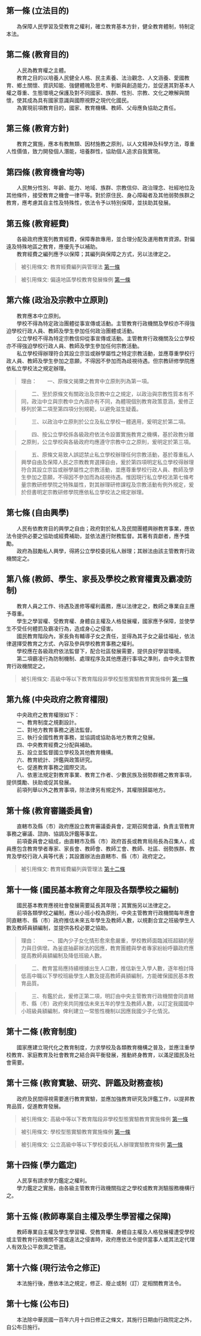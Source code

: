 第一條 (立法目的)
-----------------
　　為保障人民學習及受教育之權利，確立教育基本方針，健全教育體制，特制定本法。  


第二條 (教育目的)
-----------------
　　人民為教育權之主體。  
　　教育之目的以培養人民健全人格、民主素養、法治觀念、人文涵養、愛國教育、鄉土關懷、資訊知能、強健體魄及思考、判斷與創造能力，並促進其對基本人權之尊重、生態環境之保護及對不同國家、族群、性別、宗教、文化之瞭解與關懷，使其成為具有國家意識與國際視野之現代化國民。  
　　為實現前項教育目的，國家、教育機構、教師、父母應負協助之責任。  


第三條 (教育方針)
-----------------
　　教育之實施，應本有教無類、因材施教之原則，以人文精神及科學方法，尊重人性價值，致力開發個人潛能，培養群性，協助個人追求自我實現。  


第四條 (教育機會均等)
---------------------
　　人民無分性別、年齡、能力、地域、族群、宗教信仰、政治理念、社經地位及其他條件，接受教育之機會一律平等。對於原住民、身心障礙者及其他弱勢族群之教育，應考慮其自主性及特殊性，依法令予以特別保障，並扶助其發展。  


第五條 (教育經費)
-----------------
　　各級政府應寬列教育經費，保障專款專用，並合理分配及運用教育資源。對偏遠及特殊地區之教育，應優先予以補助。  
　　教育經費之編列應予以保障；其編列與保障之方式，另以法律定之。  
> 被引用條文: 教育經費編列與管理法 [第一條](../../主計/預算/教育經費編列與管理法.md#第一條-)

> 被引用條文: 偏遠地區學校教育發展條例 [第一條](../../教育/國民教育/偏遠地區學校教育發展條例.md#第一條-立法目的)



第六條 (政治及宗教中立原則)
---------------------------
　　教育應本中立原則。  
　　學校不得為特定政治團體從事宣傳或活動。主管教育行政機關及學校亦不得強迫學校行政人員、教師及學生參加任何政治團體或活動。  
　　公立學校不得為特定宗教信仰從事宣傳或活動。主管教育行政機關及公立學校亦不得強迫學校行政人員、教師及學生參加任何宗教活動。  
　　私立學校得辦理符合其設立宗旨或辦學屬性之特定宗教活動，並應尊重學校行政人員、教師及學生參加之意願，不得因不參加而為歧視待遇。但宗教研修學院應依私立學校法之規定辦理。  
> 理由：　　一、原條文揭櫫之教育中立原則列為第一項。

> 　　二、至於原條文有關政治及宗教中立之規定，以政治與宗教性質本有不同，政治中立與宗教中立內涵亦有不同，為體現個別教育政策意涵，爰修正移列於第二項至第四項分別規範，以避免滋生疑義。

> 　　三、以政治中立原則於公立及私立學校一體適用，爰明定於第二項。

> 　　四、按公立學校係各級政府依法令設置實施教育之機構，基於政教分離之原則，公立學校與各級政府均應遵守宗教中立之原則，爰明定於第三項。

> 　　五、原條文易致人誤認禁止私立學校辦理任何宗教活動，基於尊重私人興學自由及保障人民之宗教教育選擇自由，爰於第四項明定私立學校得辦理符合其設立宗旨或辦學屬性之宗教活動，並應尊重學校行政人員、教師及學生參加之意願，不得因不參加而為歧視待遇。惟因現行私立學校法第七條考量宗教研修學院之特殊屬性，對其辦理研修課程及宗教活動有例外規定，爰於但書明定宗教研修學院應依私立學校法之規定辦理。



第七條 (自由興學)
-----------------
　　人民有依教育目的興學之自由；政府對於私人及民間團體興辦教育事業，應依法令提供必要之協助或經費補助，並依法進行財務監督。其著有貢獻者，應予獎勵。  
　　政府為鼓勵私人興學，得將公立學校委託私人辦理；其辦法由該主管教育行政機關定之。  


第八條 (教師、學生、家長及學校之教育權責及霸凌防制)
---------------------------------------------------
　　教育人員之工作、待遇及進修等權利義務，應以法律定之，教師之專業自主應予尊重。  
　　學生之學習權、受教育權、身體自主權及人格發展權，國家應予保障，並使學生不受任何體罰及霸凌行為，造成身心之侵害。  
　　國民教育階段內，家長負有輔導子女之責任，並得為其子女之最佳福祉，依法律選擇受教育之方式、內容及參與學校教育事務之權利。  
　　學校應在各級政府依法監督下，配合社區發展需要，提供良好學習環境。  
　　第二項霸凌行為防制機制、處理程序及其他應遵行事項之準則，由中央主管教育行政機關定之。  
> 被引用條文: 高級中等以下教育階段非學校型態實驗教育實施條例 [第一條](../../教育/中等教育/高級中等以下教育階段非學校型態實驗教育實施條例.md#第一條-)



第九條 (中央政府之教育權限)
---------------------------
　　中央政府之教育權限如下：  
　　一、教育制度之規劃設計。  
　　二、對地方教育事務之適法監督。  
　　三、執行全國性教育事務，並協調或協助各地方教育之發展。  
　　四、中央教育經費之分配與補助。  
　　五、設立並監督國立學校及其他教育機構。  
　　六、教育統計、評鑑與政策研究。  
　　七、促進教育事務之國際交流。  
　　八、依憲法規定對教育事業、教育工作者、少數民族及弱勢群體之教育事項，提供獎勵、扶助或促其發展。  
　　前項列舉以外之教育事項，除法律另有規定外，其權限歸屬地方。  


第十條 (教育審議委員會)
-----------------------
　　直轄市及縣（市）政府應設立教育審議委員會，定期召開會議，負責主管教育事務之審議、諮詢、協調及評鑑等事宜。  
　　前項委員會之組成，由直轄市及縣（市）政府首長或教育局局長為召集人，成員應包含教育學者專家、家長會、教師會、教師工會、教師、社區、弱勢族群、教育及學校行政人員等代表；其設置辦法由直轄市、縣（市）政府定之。  
> 被引用條文: 教育經費編列與管理法 [第十二條](../../主計/預算/教育經費編列與管理法.md#第十二條-)



第十一條 (國民基本教育之年限及各類學校之編制)
---------------------------------------------
　　國民基本教育應視社會發展需要延長其年限；其實施另以法律定之。  
　　前項各類學校之編制，應以小班小校為原則，中央主管教育行政機關每年應會同直轄市、縣（市）政府推估未來五年學生及教師人數，以規劃合宜之班級學生人數及教師員額編制，並提供各校必要之協助。  
> 理由：　　一、國內少子女化情形愈來愈嚴重，學校教師面臨減班超額的壓力與日俱增。為釜底抽薪辦法的因應，教育團體與學者專家紛紛呼籲政府應提高教師員額編制及降低班級人數。

> 　　二、教育當局應持續根據出生人口數，推估新生入學人數，逐年檢討降低高中職以下學校班級學生人數及提高教師員額編制，方能確保國民基本教育品質。

> 　　三、有鑑於此，爰修正第二項，明訂由中央主管教育行政機關會同直轄市、縣（市）政府來共同推估未來五年的學生及教師人數，以訂定我國國中小班級員額編制，俾利建立一常態性機制以因應我國少子化情況。



第十二條 (教育制度)
-------------------
　　國家應建立現代化之教育制度，力求學校及各類教育機構之普及，並應注重學校教育、家庭教育及社會教育之結合與平衡發展，推動終身教育，以滿足國民及社會需要。  


第十三條 (教育實驗、研究、評鑑及財務查核)
-----------------------------------------
　　政府及民間得視需要進行教育實驗，並應加強教育研究及評鑑工作，以提昇教育品質，促進教育發展。  
> 被引用條文: 高級中等以下教育階段非學校型態實驗教育實施條例 [第一條](../../教育/中等教育/高級中等以下教育階段非學校型態實驗教育實施條例.md#第一條-)

> 被引用條文: 學校型態實驗教育實施條例 [第一條](../../教育/教育政務/學校型態實驗教育實施條例.md#第一條-)

> 被引用條文: 公立高級中等以下學校委託私人辦理實驗教育條例 [第一條](../../教育/中等教育/公立高級中等以下學校委託私人辦理實驗教育條例.md#第一條-)



第十四條 (學力鑑定)
-------------------
　　人民享有請求學力鑑定之權利。  
　　學力鑑定之實施，由各級主管教育行政機關指定之學校或教育測驗服務機構行之。  


第十五條 (教師專業自主權及學生學習權之保障)
-------------------------------------------
　　教師專業自主權及學生學習權、受教育權、身體自主權及人格發展權遭受學校或主管教育行政機關不當或違法之侵害時，政府應依法令提供當事人或其法定代理人有效及公平救濟之管道。  


第十六條 (現行法令之修正)
-------------------------
　　本法施行後，應依本法之規定，修正、廢止或制（訂）定相關教育法令。  


第十七條 (公布日)
-----------------
　　本法除中華民國一百年六月十四日修正之條文，其施行日期由行政院定之外，自公布日施行。